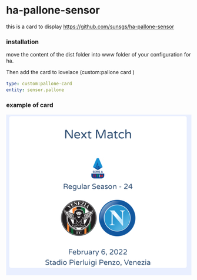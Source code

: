 # ha-pallone-sensor

this is a card to display https://github.com/sunsgs/ha-pallone-sensor

### installation

move the content of the dist folder into www folder of your configuration for ha.

Then add the card to lovelace (custom:pallone card )

```yaml
type: custom:pallone-card
entity: sensor.pallone
```

### example of card

![alt text](https://github.com/sunsgs/ha-pallone-card/blob/main/imgs/ha-pallone-card.png?raw=true)
